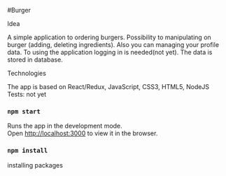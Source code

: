 #Burger

Idea

A simple application to ordering burgers.
Possibility to manipulating on burger (adding, deleting ingredients).
Also you can managing your profile data.
To using the application logging in is needed(not yet).
The data is stored in database.


Technologies

The app is based on React/Redux, JavaScript, CSS3, HTML5, NodeJS
Tests: not yet

### `npm start`

Runs the app in the development mode.<br>
Open [http://localhost:3000](http://localhost:3000) to view it in the browser.

### `npm install`

installing packages
